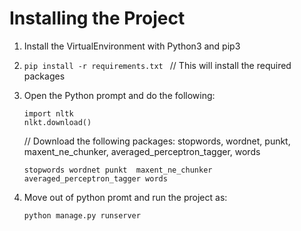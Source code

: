 # Installing the Project

1) Install the VirtualEnvironment with Python3 and pip3

2) ```pip install -r requirements.txt ```   // This will install the required packages 

3) Open the Python prompt and do the following:
    ```
    import nltk
    nlkt.download()
    ```
    // Download the following packages: stopwords, wordnet, punkt, maxent_ne_chunker, averaged_perceptron_tagger, words
     
    ``` stopwords wordnet punkt  maxent_ne_chunker averaged_perceptron_tagger words ```
    
4) Move out of python promt and run the project as:
    ```
    python manage.py runserver
    ```
    
    
